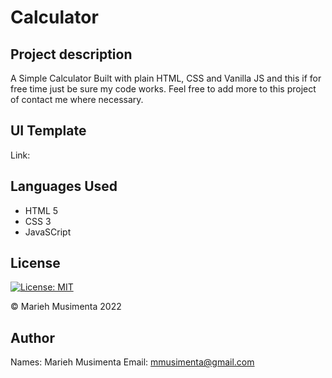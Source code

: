 # Calculator 


## Project description
A Simple Calculator Built with plain HTML, CSS and Vanilla JS and this if for free time 
just be sure my code works. Feel free to add more to this project of contact me where 
necessary.

## UI Template
Link: 

## Languages Used
- HTML 5
- CSS 3
- JavaSCript 

## License
[![License: MIT](https://img.shields.io/badge/License-MIT-yellow.svg)](https://opensource.org/licenses/MIT)

© Marieh Musimenta 2022

## Author
Names: Marieh Musimenta
Email: mmusimenta@gmail.com

